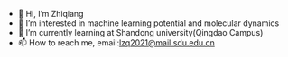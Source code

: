 - 👋 Hi, I’m Zhiqiang
- 👀 I’m interested in machine learning potential and molecular dynamics
- 🌱 I’m currently learning at Shandong university(Qingdao Campus)
- 📫 How to reach me, email:lzq2021@mail.sdu.edu.cn

<!---
lizhiqiang100/lizhiqiang100 is a ✨ special ✨ repository because its `README.md` (this file) appears on your GitHub profile.
You can click the Preview link to take a look at your changes.
--->

